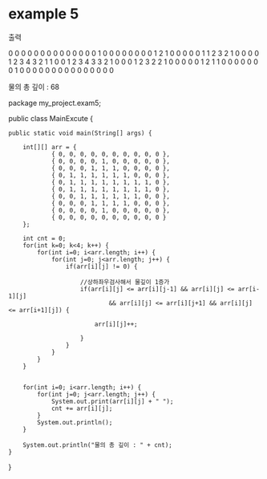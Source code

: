# example 5

출력

0 0 0 0 0 0 0 0 0 0 
0 0 0 0 1 0 0 0 0 0 
0 0 0 1 2 1 0 0 0 0 
0 1 1 2 3 2 1 0 0 0 
0 1 2 3 4 3 2 1 1 0 
0 1 2 3 4 3 3 2 1 0 
0 0 1 2 3 2 2 1 0 0 
0 0 0 1 2 1 1 0 0 0 
0 0 0 0 1 0 0 0 0 0 
0 0 0 0 0 0 0 0 0 0 

물의 총 깊이 : 68





package my_project.exam5;

public class MainExcute {

	public static void main(String[] args) {
		
		int[][] arr = {
				{ 0, 0, 0, 0, 0, 0, 0, 0, 0, 0 },
				{ 0, 0, 0, 0, 1, 0, 0, 0, 0, 0 },
				{ 0, 0, 0, 1, 1, 1, 0, 0, 0, 0 },
				{ 0, 1, 1, 1, 1, 1, 1, 0, 0, 0 },
				{ 0, 1, 1, 1, 1, 1, 1, 1, 1, 0 },
				{ 0, 1, 1, 1, 1, 1, 1, 1, 1, 0 },
				{ 0, 0, 1, 1, 1, 1, 1, 1, 0, 0 },
				{ 0, 0, 0, 1, 1, 1, 1, 0, 0, 0 },
				{ 0, 0, 0, 0, 1, 0, 0, 0, 0, 0 },
				{ 0, 0, 0, 0, 0, 0, 0, 0, 0, 0 }
		};
		
		int cnt = 0;
		for(int k=0; k<4; k++) {
			for(int i=0; i<arr.length; i++) {
				for(int j=0; j<arr.length; j++) {
					if(arr[i][j] != 0) {
						
						//상하좌우검사해서 물깊이 1증가
						if(arr[i][j] <= arr[i][j-1] && arr[i][j] <= arr[i-1][j] 
								&& arr[i][j] <= arr[i][j+1] && arr[i][j] <= arr[i+1][j]) {

							arr[i][j]++;
							
						}
					}
				}
			}
		}
		
		
		for(int i=0; i<arr.length; i++) {
			for(int j=0; j<arr.length; j++) {
				System.out.print(arr[i][j] + " ");
				cnt += arr[i][j];
			}
			System.out.println();
		}
		
		System.out.println("물의 총 깊이 : " + cnt);
	}

}

